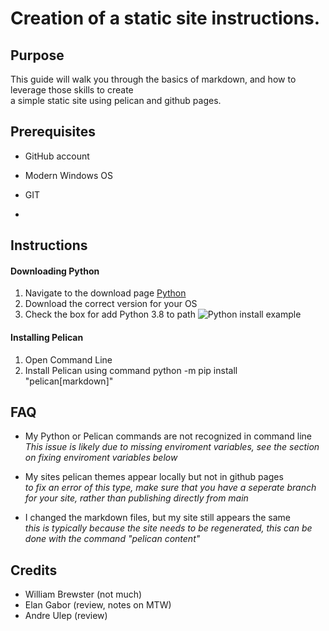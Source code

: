 # Creation of a static site instructions.


## Purpose  
This guide will walk you through the basics of markdown, and how to leverage those skills to create  
a simple static site using pelican and github pages.

## Prerequisites

* GitHub account 

* Modern Windows OS  

* GIT  

* 

## Instructions
#### Downloading Python
1. Navigate to the download page [Python](https://www.python.org/downloads/)
2. Download the correct version for your OS
3. Check the box for add Python 3.8 to path 
![Python install example](https://docs.python.org/3/_images/win_installer.png)
#### Installing Pelican
1. Open Command Line
2. Install Pelican using command python -m pip install "pelican[markdown]"


## FAQ

* My Python or Pelican commands are not recognized in command line  
    *This issue is likely due to missing enviroment variables, see the section on fixing enviroment variables below*

* My sites pelican themes appear locally but not in github pages  
 *to fix an error of this type, make sure that you have a seperate branch for your site, rather than publishing directly from main*

* I changed the markdown files, but my site still appears the same  
 *this is typically because the site needs to be regenerated, this can be done with the command "pelican content"*

## Credits

* William Brewster (not much)
* Elan Gabor (review, notes on MTW)
* Andre Ulep (review)